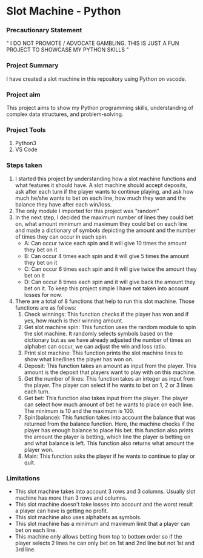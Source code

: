 # Slot Machine - Python 

### Precautionary Statement
" I DO NOT PROMOTE / ADVOCATE GAMBLING. THIS IS JUST A FUN PROJECT TO SHOWCASE MY PYTHON SKILLS "

### Project Summary
I have created a slot machine in this repository using Python on vscode.

### Project aim
This project aims to show my Python programming skills, understanding of complex data structures, and problem-solving. 

### Project Tools
1. Python3
2. VS Code

### Steps taken
1. I started this project by understanding how a slot machine functions and what features it should have. A slot machine should accept deposits, ask after each turn if the player wants to continue playing, and ask how much he/she wants to bet on each line, how much they won and the balance they have after each win/loss.
2. The only module I imported for this project was "random"
3. In the next step, I decided the maximum number of lines they could bet on, what amount minimum and maximum they could bet on each line and made a dictionary of symbols depicting the amount and the number of times they can occur in each spin.
   - A: Can occur twice each spin and it will give 10 times the amount they bet on  it
   - B: Can occur 4 times each spin and it will give 5 times the amount they bet on it
   - C: Can occur 6 times each spin and it will give twice the amount they bet on it
   - D: Can occur 8 times each spin and it will give back the amount they bet on it.
To keep this project simple I have not taken into account losses for now.
4. There are a total of 8 functions that help to run this slot machine. Those functions are as follows:
   1. Check winnings: This function checks if the player has won and if yes, how much is their winning amount. 
   2. Get slot machine spin: This function uses the random module to spin the slot machine. It randomly selects symbols based on the dictionary but as we have already adjusted the number of times an alphabet can occur, we can adjust the win and loss ratio. 
   3. Print slot machine: This function prints the slot machine lines to show what line/lines the player has won on. 
   4. Deposit: This function takes an amount as input from the player. This amount is the deposit that players want to play with on this machine. 
   5. Get the number of lines: This function takes an integer as input from the player. The player can select if he wants to bet on 1, 2 or 3 lines each turn. 
   6. Get bet: This function also takes input from the player. The player can select how much amount of bet he wants to place on each line. The minimum is 10 and the maximum is 100. 
   7. Spin(balance): This function takes into account the balance that was returned from the balance function. Here, the machine checks if the player has enough balance to place his bet. this function also prints the amount the player is betting, which line the player is betting on and what balance is left. This function also returns what amount the player won. 
   8. Main: This function asks the player if he wants to continue to play or quit. 

### Limitations
- This slot machine takes into account 3 rows and 3 columns. Usually slot machine has more than 3 rows and columns.
- This slot machine doesn't take losses into account and the worst result a player can have is getting no profit.
- This slot machine also uses alphabets as symbols.
- This slot machine has a minimum and maximum limit that a player can bet on each line.
- This machine only allows betting from top to bottom order so if the player selects 2 lines he can only bet on 1st and 2nd line but not 1st and 3rd line. 
